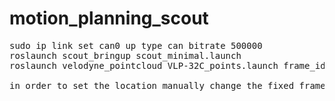 # motion_planning_scout

<pre>
sudo ip link set can0 up type can bitrate 500000
roslaunch scout_bringup scout_minimal.launch
roslaunch velodyne_pointcloud VLP-32C_points.launch frame_id:=base_link

in order to set the location manually change the fixed frame to a map (global_frame_id). Otherwise it doesnt work.

</pre>

